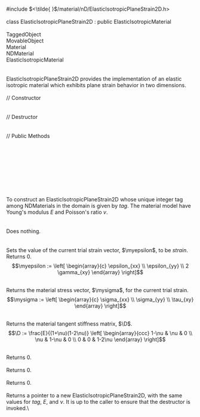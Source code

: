 \
\#include $<\tilde{ }$/material/nD/ElasticIsotropicPlaneStrain2D.h$>$\
\
class ElasticIsotropicPlaneStrain2D : public ElasticIsotropicMaterial\
\
TaggedObject\
MovableObject\
Material\
NDMaterial\
ElasticIsotropicMaterial\
\
\
ElasticIsotropicPlaneStrain2D provides the implementation of an elastic
isotropic material which exhibits plane strain behavior in two
dimensions.\
\
// Constructor\
\
\
// Destructor\
\
\
// Public Methods\
\
\
\
\
\
\
\
\
\
To construct an ElasticIsotropicPlaneStrain2D whose unique integer tag
among NDMaterials in the domain is given by *tag*. The material model
have Young's modulus *E* and Poisson's ratio *v*.\
\
\
Does nothing.\
\
\
Sets the value of the current trial strain vector, $\myepsilon$, to be
*strain*. Returns $0$.\
$$\myepsilon := \left[
   \begin{array}{c}
       \epsilon_{xx} \\
       \epsilon_{yy}   \\
       2 \gamma_{xy}   
   \end{array} 
 \right]$$

\
Returns the material stress vector, $\mysigma$, for the current trial
strain.\
$$\mysigma := \left[
   \begin{array}{c}
       \sigma_{xx} \\
       \sigma_{yy}   \\
       \tau_{xy}   
   \end{array} 
 \right]$$

\
Returns the material tangent stiffness matrix, $\D$.\
$$\D := \frac{E}{(1+\nu)(1-2\nu)} \left[
   \begin{array}{ccc}
         1-\nu &     \nu &      0 \\
           \nu &   1-\nu &      0 \\
             0 &       0 & 1-2\nu
   \end{array} 
 \right]$$

\
Returns $0$.\
\
Returns $0$.\
\
Returns $0$.\
\
Returns a pointer to a new ElasticIsotropicPlaneStrain2D, with the same
values for *tag*, *E*, and $\nu$. It is up to the caller to ensure that
the destructor is invoked.\

